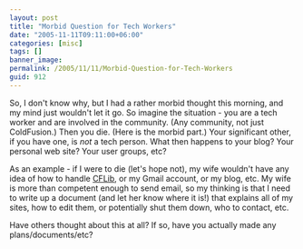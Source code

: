 ```yaml
---
layout: post
title: "Morbid Question for Tech Workers"
date: "2005-11-11T09:11:00+06:00"
categories: [misc]
tags: []
banner_image: 
permalink: /2005/11/11/Morbid-Question-for-Tech-Workers
guid: 912
---
```


So, I don't know why, but I had a rather morbid thought this morning, and my mind just wouldn't let it go. So imagine the situation - you are a tech worker and are involved in the community. (Any community, not just ColdFusion.) Then you die. (Here is the morbid part.) Your significant other, if you have one, is <i>not</i> a tech person. What then happens to your blog? Your personal web site? Your user groups, etc? 

As an example - if I were to die (let's hope not), my wife wouldn't have any idea of how to handle <a href="http://www.cflib.org">CFLib</a>, or my Gmail account, or my blog, etc. My wife is more than competent enough to send email, so my thinking is that I need to write up a document (and let her know where it is!) that explains all of my sites, how to edit them, or potentially shut them down, who to contact, etc. 

Have others thought about this at all? If so, have you actually made any plans/documents/etc?